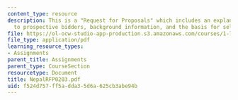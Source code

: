 ```yaml
---
content_type: resource
description: This is a "Request for Proposals" which includes an explanatory note
  to prospective bidders, background information, and the basis for selection.
file: https://ol-ocw-studio-app-production.s3.amazonaws.com/courses/1-782-environmental-engineering-masters-of-engineering-project-fall-2003-spring-2004/f524d757ff5adda35d6a625cb3abe94b_NepalRFP0203.pdf
file_type: application/pdf
learning_resource_types:
- Assignments
parent_title: Assignments
parent_type: CourseSection
resourcetype: Document
title: NepalRFP0203.pdf
uid: f524d757-ff5a-dda3-5d6a-625cb3abe94b
---
```


